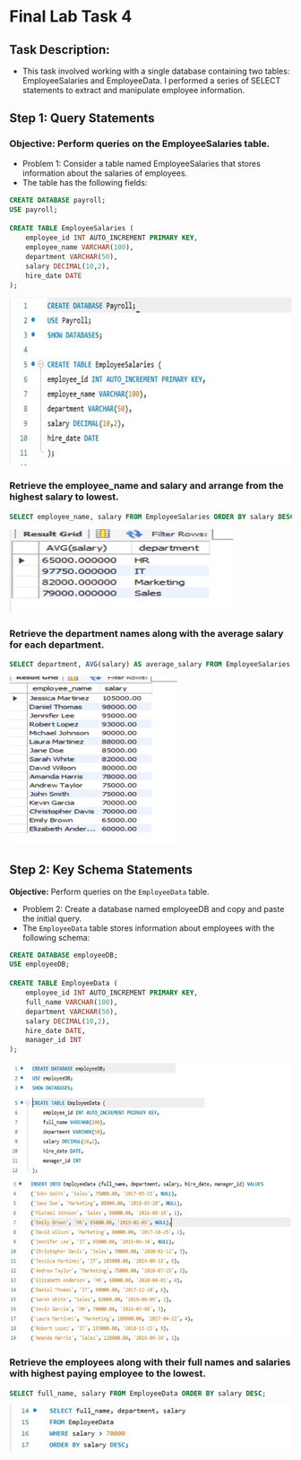 # Final Lab Task 4

## Task Description:

- This task involved working with a single database containing two tables: EmployeeSalaries and EmployeeData. I performed a series of SELECT statements to extract and manipulate employee information.

## Step 1: Query Statements

### Objective: Perform queries on the EmployeeSalaries table.

- Problem 1: Consider a table named EmployeeSalaries that stores information about the salaries of employees.
- The table has the following fields:
  
```sql
CREATE DATABASE payroll;
USE payroll;

CREATE TABLE EmployeeSalaries (
    employee_id INT AUTO_INCREMENT PRIMARY KEY,
    employee_name VARCHAR(100),
    department VARCHAR(50),
    salary DECIMAL(10,2),
    hire_date DATE
);
```
<img src="Images/emp_sal_tbl.png" width="600" height="300">

### Retrieve the employee_name and salary and arrange from the highest salary to lowest.

```sql
SELECT employee_name, salary FROM EmployeeSalaries ORDER BY salary DESC;
```
<img src="Images/emp_name_salary.png" width="400" height="150">

### Retrieve the department names along with the average salary for each department.

```sql
SELECT department, AVG(salary) AS average_salary FROM EmployeeSalaries GROUP BY department;
```
<img src="Images/depart_avg_sal.png" width="300" height="300">

## Step 2: Key Schema Statements

**Objective:** Perform queries on the `EmployeeData` table.

- Problem 2: Create a database named employeeDB and copy and paste the initial query.
- The `EmployeeData` table stores information about employees with the following schema:
  
```sql
CREATE DATABASE employeeDB;
USE employeeDB;

CREATE TABLE EmployeeData (
    employee_id INT AUTO_INCREMENT PRIMARY KEY,
    full_name VARCHAR(100),
    department VARCHAR(50),
    salary DECIMAL(10,2),
    hire_date DATE,
    manager_id INT
);
```
<img src="Images/emp_data_tbl.png" width="600" height="500">

### Retrieve the employees along with their full names and salaries with highest paying employee to the lowest.

```sql
SELECT full_name, salary FROM EmployeeData ORDER BY salary DESC;
```
![image](https://github.com/silerio06/EDM-Portfolio-Dave/blob/main/Final%20Lab%20Task%204/Images/select1.png)


